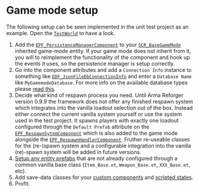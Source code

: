 # Game mode setup
The following setup can be seen implemented in the unit test project as an example. Open the [`TestWorld`](https://enfusionengine.com/api/redirect?to=enfusion://WorldEditor/Worlds/TestWorld/TestWorld.ent) to have a look.

1. Add the [`EPF_PersistenceManagerComponent`](https://enfusionengine.com/api/redirect?to=enfusion://ScriptEditor/Scripts/Game/EPF_PersistenceManagerComponent.c;26) to your [`SCR_BaseGameMode`](https://enfusionengine.com/api/redirect?to=enfusion://ScriptEditor/Scripts/Game/GameMode/SCR_BaseGameMode.c;105) inherited game-mode entity. If your game mode does not inherit from it, you will to reimplement the functionality of the component and hook up the events it uses, so the persistence manager is setup correctly.
2. Go into the component attributes and add a `Connection Info` instance to something like [`EDF_JsonFileDbConnectionInfo`](https://enfusionengine.com/api/redirect?to=enfusion://ScriptEditor/Scripts/Game/Drivers/LocalFile/EDF_JsonFileDbDriver.c;2) and enter a `Database Name` like `MyGamemodeDatabase`. For more info on the available database types please [read this](https://github.com/Arkensor/EnfusionDatabaseFramework/blob/armareforger/docs/drivers/index.md).
3. Decide what kind of respawn process you need. Until Arma Reforger version 0.9.9 the framework does not offer any finished respawn system which integrates into the vanilla loadout selection out of the box. Instead either connect the current vanilla system yourself or use the system used in the test project. It spawns players with exactly one loadout configured through the `Default Prefab` attribute on the [`EPF_RespawnSytemComponent`](https://enfusionengine.com/api/redirect?to=enfusion://ScriptEditor/Scripts/Game/RespawnSystem/EPF_RespawnSytemComponent.c;9) which is also added to the game mode alongside the [`EPF_RespawnHandlerComponent`](https://enfusionengine.com/api/redirect?to=enfusion://ScriptEditor/Scripts/Game/RespawnSystem/EPF_RespawnHandlerComponent.c;6). Fruther re-useable classes for the (re-)spawn system and a configurable integration into the vanilla (re)-spawn system will be added in future versions.
4. [Setup any entity prefabs](persistence-component.md) that are not already configured through a common vanilla base class (`Item_Base.et`, `Weapon_Base.et`, `XXX_Base.et`, etc).
5. Add save-data classes for your [custom components](custom-component.md) and [scripted states](scripted-states.md).
6. Profit.

